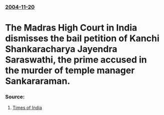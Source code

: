 ### [2004-11-20](/news/2004/11/20/index.md)

#  The Madras High Court in India dismisses the bail petition of Kanchi Shankaracharya Jayendra Saraswathi, the prime accused in the murder of temple manager Sankararaman. 




### Source:

1. [Times of India](http://timesofindia.indiatimes.com/articleshow/929572.cms)
